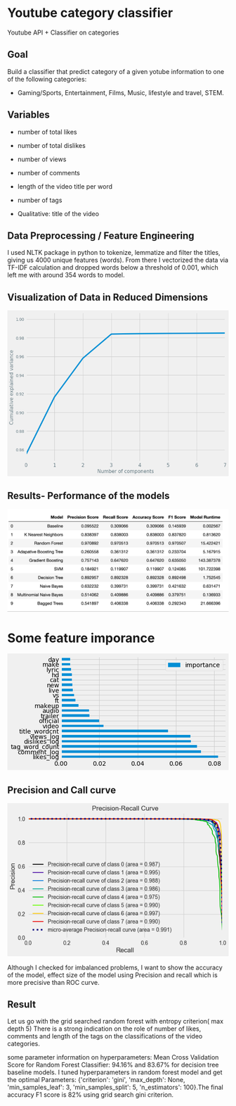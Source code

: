 # Youtube category classifier
Youtube API + Classifier on categories
## Goal
Build a classifier that predict category of a given yotube information to one of the following categories: 
 - Gaming/Sports, Entertainment, Films, Music, lifestyle and travel, STEM.

## Variables
- number of total likes
- number of total dislikes
- number of views
- number of comments
- length of the video title per word
- number of tags

- Qualitative: title of the video


## Data Preprocessing / Feature Engineering
I used NLTK package in python to tokenize, lemmatize and filter the titles, giving us 4000 unique features (words). From there I vectorized the data via TF-IDF calculation and dropped words below a threshold of 0.001, which left me with around 354 words to model.

## Visualization of Data in Reduced Dimensions
![header](images/pca.png)

## Results- Performance of the models
![header](images/results.png)

# Some feature imporance
![header](images/featureimportance.png)

## Precision and Call curve 
![header](images/Precisionrecallcurve.png)

Although I checked for imbalanced problems, I want to show the accuracy of the model, effect size of the model using Precision and recall which is more precisive than ROC curve.

## Result
Let us go with the grid searched random forest with entropy criterion( max depth 5)
There is a strong indication on the role of number of likes, comments and length of the tags on the classifications of the video categories. 

some parameter information on hyperparameters:
Mean Cross Validation Score for Random Forest Classifier: 94.16% and 83.67% for decision tree baseline models.
I tuned hyperparameters in random forest model and get the optimal Parameters: {'criterion': 'gini', 'max_depth': None, 'min_samples_leaf': 3, 'min_samples_split': 5, 'n_estimators': 100}.The final accuracy F1 score is 82% using grid search gini criterion. 
